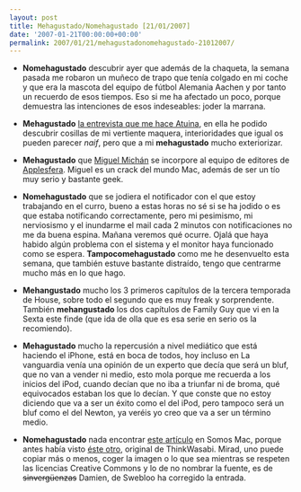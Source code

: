 ```yaml
---
layout: post
title: Mehagustado/Nomehagustado [21/01/2007]
date: '2007-01-21T00:00:00+00:00'
permalink: 2007/01/21/mehagustadonomehagustado-21012007/
---
```

- <span style="font-weight:bold;">Nomehagustado</span> descubrir ayer que además de la chaqueta, la semana pasada me robaron un muñeco de trapo que tenía colgado en mi coche y que era la mascota del equipo de fútbol Alemania Aachen y por tanto un recuerdo de esos tiempos. Eso si me ha afectado un poco, porque demuestra las intenciones de esos indeseables: joder la marrana.

- <span style="font-weight:bold;">Mehagustado</span> <a href="http://mactuina.blogspot.com/2007/01/saber-ms-de-salva-castro.html">la entrevista que me hace Atuina</a>, en ella he podido descubrir cosillas de mi vertiente maquera, interioridades que igual os pueden parecer <span style="font-style:italic;">naif</span>, pero que a mi <span style="font-weight:bold;">mehagustado</span> mucho exteriorizar.

- <span style="font-weight:bold;">Mehagustado</span> que <a href="http://www.applesfera.com/autor/miguel-michan">Miguel Michán</a> se incorpore al equipo de editores de <a href="http://www.applesfera.com">Applesfera</a>. Miguel es un crack del mundo Mac, además de ser un tío muy serio y bastante geek.

- <span style="font-weight:bold;">Nomehagustado</span> que se jodiera el notificador con el que estoy trabajando en el curro, bueno a estas horas no sé si se ha jodido o es que estaba notificando correctamente, pero mi pesimismo, mi nerviosismo y el inundarme el mail cada 2 minutos con notificaciones no me da buena espina. Mañana veremos qué ocurre. Ojalá que haya habido algún problema con el sistema y el monitor haya funcionado como se espera. <span style="font-weight:bold;">Tampocomehagustado</span> como me he desenvuelto esta semana, que también estuve bastante distraído, tengo que centrarme mucho más en lo que hago.

- <span style="font-weight:bold;">Mehangustado</span> mucho los 3 primeros capítulos de la tercera temporada de House, sobre todo el segundo  que es muy freak y sorprendente. También <span style="font-weight:bold;">mehangustado</span> los dos capítulos de Family Guy que vi en la Sexta este finde (que ida de olla que es esa serie en serio os la recomiendo).

- <span style="font-weight:bold;">Mehagustado</span> mucho la repercusión a nivel mediático que está haciendo el iPhone, está en boca de todos, hoy incluso en La vanguardia venía una opinión de un experto que decía que será un bluf, que no van a vender ni medio, esto mola porque me recuerda a los inicios del iPod, cuando decían que no iba a triunfar ni de broma, qué equivocados estaban los que lo decían. Y que conste que no estoy diciendo que va a ser un éxito como el del iPod, pero tampoco será un bluf como el del Newton, ya veréis yo creo que va a ser un término medio.

- <span style="font-weight:bold;">Nomehagustado</span> nada encontrar <a href="http://www.somosmac.com/2007/01/19/growlmail-notificaciones-bajo-tu-control/">este artículo</a> en Somos Mac, porque antes había visto <a href="http://www.thinkwasabi.com/2007/01/18/growlmail-otro-imprescindible-para-mac/">éste otro</a>, original de ThinkWasabi. Mirad, uno puede copiar más o menos, coger la imagen o lo que sea mientras se respeten las licencias Creative Commons y lo de no nombrar la fuente, es de <s>sinvergüenzas</s> Damien, de Swebloo ha corregido la entrada.
